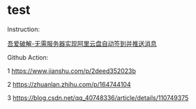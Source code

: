 # test
Instruction:

[吾爱破解-无需服务器实现阿里云盘自动签到并推送消息](https://www.52pojie.cn/thread-1757911-1-1.html)
  


Github Action:

1 https://www.jianshu.com/p/2deed352023b

2 https://zhuanlan.zhihu.com/p/164744104

3 https://blog.csdn.net/qq_40748336/article/details/110749375
